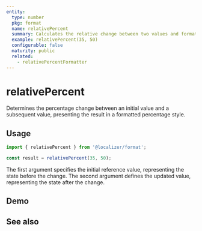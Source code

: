 ```yaml
---
entity:
  type: number
  pkg: format
  name: relativePercent
  summary: Calculates the relative change between two values and formats it as a percentage.
  example: relativePercent(35, 50)
  configurable: false
  maturity: public
  related:
    - relativePercentFormatter
---
```


# relativePercent <Package name="format"/>

Determines the percentage change between an initial value and a subsequent value, presenting the result in a formatted percentage style.

## Usage

```typescript twoslash
import { relativePercent } from '@localizer/format';

const result = relativePercent(35, 50);
```

The first argument specifies the initial reference value, representing the state before the change. The second argument defines the updated value, representing the state after the change.

## Demo

<script setup>
  import { ref } from 'vue';
  import { NFormItem } from 'naive-ui/es/form';
  import { NInputNumber } from 'naive-ui/es/input-number';

  const reference = ref(35);
  const value = ref(50);
</script>

<EntityDemo :args="[reference, value]">
  <NFormItem label="Value before change">
    <NInputNumber clearable v-model:value="reference" />
  </NFormItem>
  <NFormItem label="Value after change">
    <NInputNumber clearable v-model:value="value" />
  </NFormItem>
</EntityDemo>

## See also

<Entities />
